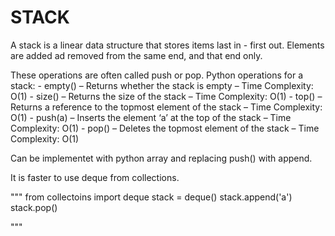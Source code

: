 # STACK #

A stack is a linear data structure that stores items last in - first out. 
Elements are added ad removed from the same end, and that end only.

These operations are often called push or pop.
Python operations for a stack:
	- empty() – Returns whether the stack is empty – Time Complexity: O(1)
	- size() – Returns the size of the stack – Time Complexity: O(1)
	- top() – Returns a reference to the topmost element of the stack – Time Complexity: O(1)
	- push(a) – Inserts the element ‘a’ at the top of the stack – Time Complexity: O(1)
	- pop() – Deletes the topmost element of the stack – Time Complexity: O(1)

Can be implementet with python array and replacing push() with append.

It is faster to use deque from collections.

"""
from collectoins import deque
stack = deque()
stack.append('a')
stack.pop()

""" 